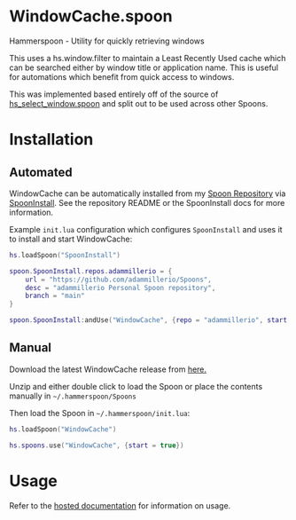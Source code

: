 # WindowCache.spoon
Hammerspoon - Utility for quickly retrieving windows

This uses a hs.window.filter to maintain a Least Recently Used cache which can be searched either by window title or application name. This is useful for automations which benefit from quick access to windows.

This was implemented based entirely off of the source of [hs_select_window.spoon](https://github.com/dmgerman/hs_select_window.spoon) and split out to be used across other Spoons.

# Installation

## Automated

WindowCache can be automatically installed from my [Spoon Repository](https://github.com/adammillerio/Spoons) via [SpoonInstall](https://www.hammerspoon.org/Spoons/SpoonInstall.html). See the repository README or the SpoonInstall docs for more information.

Example `init.lua` configuration which configures `SpoonInstall` and uses it to install and start WindowCache:

```lua
hs.loadSpoon("SpoonInstall")

spoon.SpoonInstall.repos.adammillerio = {
    url = "https://github.com/adammillerio/Spoons",
    desc = "adammillerio Personal Spoon repository",
    branch = "main"
}

spoon.SpoonInstall:andUse("WindowCache", {repo = "adammillerio", start = true})
```

## Manual

Download the latest WindowCache release from [here.](https://github.com/adammillerio/Spoons/raw/main/Spoons/MenuBarApps.spoon.zip)

Unzip and either double click to load the Spoon or place the contents manually in `~/.hammerspoon/Spoons`

Then load the Spoon in `~/.hammerspoon/init.lua`:

```lua
hs.loadSpoon("WindowCache")

hs.spoons.use("WindowCache", {start = true})
```

# Usage

Refer to the [hosted documentation](https://adammiller.io/Spoons/WindowCache.html) for information on usage.
